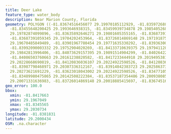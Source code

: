 ```yaml
---
title: Deer Lake
feature_type: water_body
description: Near Marion County, Florida
geometry: POLYGON ((-81.83674516456077 29.19970185112929, -81.83597268836466 29.19977677482241,
  -81.83455648200425 29.1993646938315, -81.83459939734878 29.19854052687986, -81.83537187354486
  29.19782874099896, -81.83635892646271 29.19801605355165, -81.83687391059345 29.19752904020269,
  -81.83687391059345 29.19704202453964, -81.83726014869148 29.19719187575945, -81.83829011695298
  29.19670485849489, -81.83901967780454 29.19771635330292, -81.83936300055896 29.19782874099896,
  -81.83992090003332 29.19752904020269, -81.84133710639375 29.19794112857178, -81.84176625983541
  29.19842813996406, -81.84073629157395 29.19891514904299, -81.84026422278775 29.20037616239848,
  -81.84086503760663 29.20161238820582, -81.8417233444918 29.20194953811144, -81.8417233444918
  29.20228668690819, -81.84120836036107 29.20224922598526, -81.84120836036107 29.20269875615365,
  -81.83987798468971 29.20307336312167, -81.83914842383723 29.20258637379636, -81.83730306403513
  29.20273621691229, -81.83623018043002 29.20224922598526, -81.83477105872598 29.20243653046218,
  -81.83489980475865 29.20142508222384, -81.83537187354486 29.20093808506806, -81.83717431800244
  29.20071331636983, -81.83726014869148 29.20018885415697, -81.83674516456077 29.19970185112929))
geo_error: 100.0
bbox:
  xmin: -81.8417663
  ymin: 29.1967049
  xmax: -81.8345565
  ymax: 29.2030734
longitude: -81.8381831
latitude: 29.2000434
OSM: .na.character
---
```

